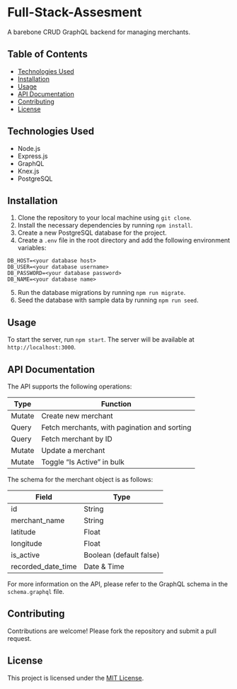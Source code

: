 # Full-Stack-Assesment
A barebone CRUD GraphQL backend for managing merchants.

## Table of Contents

- [Technologies Used](#technologies-used)
- [Installation](#installation)
- [Usage](#usage)
- [API Documentation](#api-documentation)
- [Contributing](#contributing)
- [License](#license)

## Technologies Used

- Node.js
- Express.js
- GraphQL
- Knex.js
- PostgreSQL

## Installation

1. Clone the repository to your local machine using `git clone`.
2. Install the necessary dependencies by running `npm install`.
3. Create a new PostgreSQL database for the project.
4. Create a `.env` file in the root directory and add the following environment variables:
```
DB_HOST=<your database host>
DB_USER=<your database username>
DB_PASSWORD=<your database password>
DB_NAME=<your database name>
```

5. Run the database migrations by running `npm run migrate`.
6. Seed the database with sample data by running `npm run seed`.

## Usage

To start the server, run `npm start`. The server will be available at `http://localhost:3000`.

## API Documentation

The API supports the following operations:

| Type   | Function                                            |
|--------|-----------------------------------------------------|
| Mutate | Create new merchant                                 |
| Query  | Fetch merchants, with pagination and sorting        |
| Query  | Fetch merchant by ID                                |
| Mutate | Update a merchant                                   |
| Mutate | Toggle “Is Active” in bulk                          |

The schema for the merchant object is as follows:

| Field               | Type                    |
|---------------------|------------------------|
| id                  | String                  |
| merchant_name       | String                  |
| latitude            | Float                   |
| longitude           | Float                   |
| is_active           | Boolean (default false) |
| recorded_date_time  | Date & Time             |

For more information on the API, please refer to the GraphQL schema in the `schema.graphql` file.

## Contributing

Contributions are welcome! Please fork the repository and submit a pull request.

## License

This project is licensed under the [MIT License](https://opensource.org/licenses/MIT).
